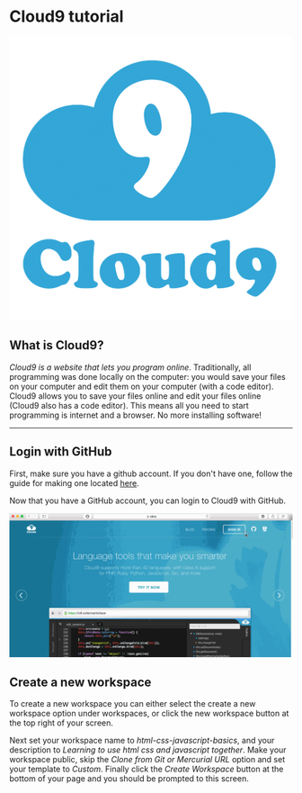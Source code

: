 # Cloud9 tutorial

![Cloud9 logo](img/cloud9.png)

## What is Cloud9?

*Cloud9 is a website that lets you program online*. Traditionally, all programming was done locally on the computer: you would save your files on your computer and edit them on your computer (with a code editor). Cloud9 allows you to save your files online and edit your files online (Cloud9 also has a code editor). This means all you need to start programming is internet and a browser. No more installing software!

---

## Login with GitHub

First, make sure you have a github account. If you don't have one, follow the guide for making one located [here](https://github.com/hackedu/hackedu/tree/master/playbook/workshops/portfolio#creating-a-github-account).

Now that you have a GitHub account, you can login to Cloud9 with GitHub.

![](img/github-login.gif)

## Create a new workspace

To create a new workspace you can either select the create a new workspace option under workspaces, or click the new workspace button at the top right of your screen.

Next set your workspace name to *html-css-javascript-basics*, and your description to *Learning to use html css and javascript together*. Make your workspace public, skip the *Clone from Git or Mercurial URL* option and set your template to *Custom*. Finally click the *Create Workspace* button at the bottom of your page and you should be prompted to this screen.  
